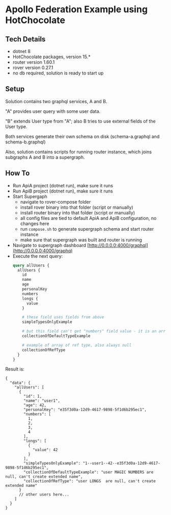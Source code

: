 # Apollo Federation Example using HotChocolate

## Tech Details

* dotnet 8
* HotChocolate packages, version 15.*
* router version 1.60.1
* rover version 0.27.1
* no db required, solution is ready to start up

## Setup

Solution contains two graphql services, A and B.

"A" provides user query with some user data.

"B" extends User type from "A"; also B tries to use external fields of the User type.

Both services generate their own schema on disk (schema-a.graphql and schema-b.graphql)

Also, solution contains scripts for running router instance, which joins subgraphs A and B into a supergraph.

## How To

* Run ApiA project (dotnet run), make sure it runs
* Run ApiB project (dotnet run), make sure it runs
* Start Supergaph
  * navigate to rover-compose folder
  * install rover binary into that folder (script or manually)
  * install router binary into that folder (script or manually)
  * all config files are tied to default ApiA and ApiB configuration, no changes here
  * run `compose.sh` to generate supergraph schema and start router instance
  * make sure that supergraph was built and router is running
* Navigate to supergraph dashboard [http://0.0.0.0:4000/graphql](http://0.0.0.0:4000/graphq)
* Execute the next query:
  ```graphql
  query allUsers {
    allUsers {
      id
      name
      age
      personalKey
      numbers
      longs {
        value
      }

      # these field uses fields from above
      simpleTypesOnlyExample

      # but this field can't get "numbers" field value - it is an array
      collectionOfDefaultTypeExample

      # example of array of ref type, also always null
      collectionOfRefType
    }
  }
  ```

Result is:
```json5
{
  "data": {
    "allUsers": [
      {
        "id": 1,
        "name": "user1",
        "age": 42,
        "personalKey": "e35f3d0a-12d9-4617-9898-5f1d6b295ec1",
        "numbers": [
          1,
          2,
          3,
          4
        ],
        "longs": [
          {
            "value": 42
          }
        ],
        "simpleTypesOnlyExample": "1--user1--42--e35f3d0a-12d9-4617-9898-5f1d6b295ec1",
        "collectionOfDefaultTypeExample": "user MAGIC NUMBERS are null, can't create extended name",
        "collectionOfRefType": "user LONGS  are null, can't create extended name"
      }
      // other users here...
    ]
  }
}
```